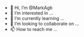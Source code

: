 - 👋 Hi, I’m @MarkAgb
- 👀 I’m interested in ...
- 🌱 I’m currently learning ...
- 💞️ I’m looking to collaborate on ...
- 📫 How to reach me ...

<!---
MarkAgb/MarkAgb is a ✨ special ✨ repository because its `README.md` (this file) appears on your GitHub profile.
You can click the Preview link to take a look at your changes.
--->
